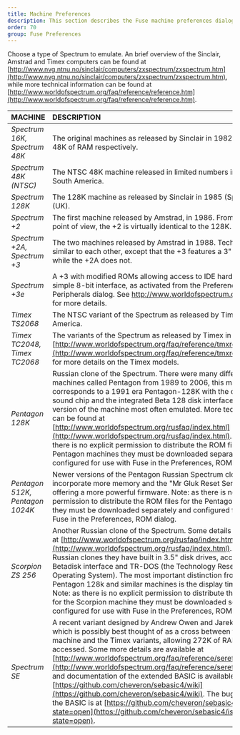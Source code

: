 ```yaml
---
title: Machine Preferences
description: This section describes the Fuse machine preferences dialog.
order: 70
group: Fuse Preferences
---
```


Choose a type of Spectrum to emulate. An brief overview of the Sinclair, Amstrad
and Timex computers can be found at [http://www.nvg.ntnu.no/sinclair/computers/zxspectrum/zxspectrum.htm](http://www.nvg.ntnu.no/sinclair/computers/zxspectrum/zxspectrum.htm), while more technical information can be found at [http://www.worldofspectrum.org/faq/reference/reference.htm](http://www.worldofspectrum.org/faq/reference/reference.htm).

MACHINE | DESCRIPTION
:--- | :---
*Spectrum 16K, Spectrum 48K* | The original machines as released by Sinclair in 1982 with 16 or 48K of RAM respectively.
*Spectrum 48K (NTSC)* | The NTSC 48K machine released in limited numbers in parts of South America.
*Spectrum 128K* | The 128K machine as released by Sinclair in 1985 (Spain) or 1986 (UK).
*Spectrum +2* | The first machine released by Amstrad, in 1986. From an emulation point of view, the +2 is virtually identical to the 128K.
*Spectrum +2A, Spectrum +3* | The two machines released by Amstrad in 1988. Technically very similar to each other, except that the +3 features a 3" disk drive while the +2A does not.
*Spectrum +3e* | A +3 with modified ROMs allowing access to IDE hard disks via the simple 8-bit interface, as activated from the Preferences, Peripherals dialog. See http://www.worldofspectrum.org/zxplus3e/ for more details.
*Timex TS2068* | The NTSC variant of the Spectrum as released by Timex in North America.
*Timex TC2048, Timex TC2068* | The variants of the Spectrum as released by Timex in Portugal. See [http://www.worldofspectrum.org/faq/reference/tmxreference.htm](http://www.worldofspectrum.org/faq/reference/tmxreference.htm) for more details on the Timex models.
*Pentagon 128K* | Russian clone of the Spectrum. There were many different machines called Pentagon from 1989 to 2006, this machine corresponds to a 1991 era Pentagon-128K with the optional AY sound chip and the integrated Beta 128 disk interface, and is the version of the machine most often emulated. More technical details can be found at [http://www.worldofspectrum.org/rusfaq/index.html](http://www.worldofspectrum.org/rusfaq/index.html). Note: as there is no explicit permission to distribute the ROM files for the Pentagon machines they must be downloaded separately and configured for use with Fuse in the Preferences, ROM dialog.
*Pentagon 512K, Pentagon 1024K* | Newer versions of the Pentagon Russian Spectrum clones which incorporate more memory and the "Mr Gluk Reset Service" ROM offering a more powerful firmware. Note: as there is no explicit permission to distribute the ROM files for the Pentagon machines they must be downloaded separately and configured for use with Fuse in the Preferences, ROM dialog.
*Scorpion ZS 256* | Another Russian clone of the Spectrum. Some details can be found at [http://www.worldofspectrum.org/rusfaq/index.html](http://www.worldofspectrum.org/rusfaq/index.html). Like all the Russian clones they have built in 3.5" disk drives, accessed via the Betadisk interface and TR-DOS (the Technology Research Disk Operating System). The most important distinction from the Pentagon 128k and similar machines is the display timing details. Note: as there is no explicit permission to distribute the ROM files for the Scorpion machine they must be downloaded separately and configured for use with Fuse in the Preferences, ROM dialog.
*Spectrum SE* | A recent variant designed by Andrew Owen and Jarek Adamski, which is possibly best thought of as a cross between the 128K machine and the Timex variants, allowing 272K of RAM to be accessed. Some more details are available at [http://www.worldofspectrum.org/faq/reference/sereference.htm](http://www.worldofspectrum.org/faq/reference/sereference.htm), and documentation of the extended BASIC is available at [https://github.com/cheveron/sebasic4/wiki](https://github.com/cheveron/sebasic4/wiki). The bug tracker for the BASIC is at [https://github.com/cheveron/sebasic4/issues?state=open](https://github.com/cheveron/sebasic4/issues?state=open).
